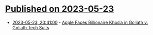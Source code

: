# [Published on 2023-05-23](index.md)

* [2023-05-23, 20:41:00](https://apple.slashdot.org/story/23/05/23/1925219/apple-faces-billionaire-khosla-in-goliath-v-goliath-tech-suits?utm_source=rss1.0mainlinkanon&utm_medium=feed) - [Apple Faces Billionaire Khosla in Goliath v. Goliath Tech Suits](https://apple.slashdot.org/story/23/05/23/1925219/apple-faces-billionaire-khosla-in-goliath-v-goliath-tech-suits?utm_source=rss1.0mainlinkanon&utm_medium=feed)
